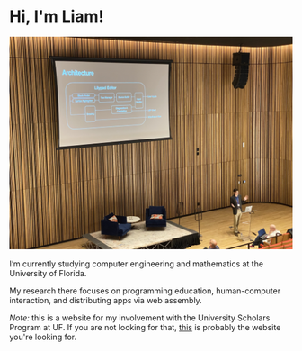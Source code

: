 # Hi, I'm Liam!

![Me presenting Lilypad at VL/HCC 2023](vlhcc.png)

I’m currently studying computer engineering and mathematics at the University of Florida.

My research there focuses on programming education, human-computer interaction, and distributing apps via web assembly.

*Note:* this is a website for my involvement with the University Scholars Program at UF. If you are not looking for that, [this](https://liamrosenfeld.com) is probably the website you're looking for.
